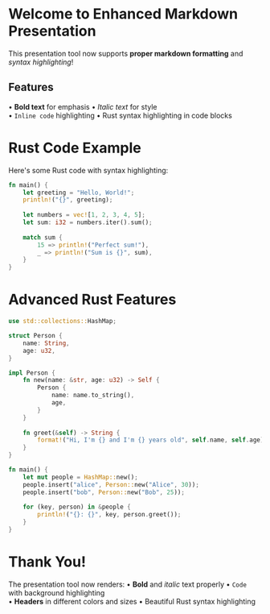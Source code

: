 # Welcome to Enhanced Markdown Presentation

This presentation tool now supports **proper markdown formatting** and *syntax highlighting*!

## Features

• **Bold text** for emphasis
• *Italic text* for style  
• `Inline code` highlighting
• Rust syntax highlighting in code blocks

# Rust Code Example

Here's some Rust code with syntax highlighting:

```rust
fn main() {
    let greeting = "Hello, World!";
    println!("{}", greeting);
    
    let numbers = vec![1, 2, 3, 4, 5];
    let sum: i32 = numbers.iter().sum();
    
    match sum {
        15 => println!("Perfect sum!"),
        _ => println!("Sum is {}", sum),
    }
}
```

# Advanced Rust Features

```rust
use std::collections::HashMap;

struct Person {
    name: String,
    age: u32,
}

impl Person {
    fn new(name: &str, age: u32) -> Self {
        Person {
            name: name.to_string(),
            age,
        }
    }
    
    fn greet(&self) -> String {
        format!("Hi, I'm {} and I'm {} years old", self.name, self.age)
    }
}

fn main() {
    let mut people = HashMap::new();
    people.insert("alice", Person::new("Alice", 30));
    people.insert("bob", Person::new("Bob", 25));
    
    for (key, person) in &people {
        println!("{}: {}", key, person.greet());
    }
}
```

# Thank You!

The presentation tool now renders:
• **Bold** and *italic* text properly
• `Code` with background highlighting  
• **Headers** in different colors and sizes
• Beautiful Rust syntax highlighting